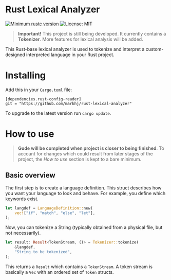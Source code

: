 # Rust Lexical Analyzer
[![Minimum rustc version](https://img.shields.io/badge/rustc-1.63+-lightgray.svg)](https://github.com/markhj/rust-config-reader)
![License: MIT](https://img.shields.io/badge/License-MIT-yellow.svg)

> **Important!**
> This project is still being developed. It currently contains a **Tokenizer**.
> More features for lexical analysis will be added.

This Rust-base lexical analyzer is used to tokenize and interpret a custom-designed interpreted language
in your Rust project. 


# Installing

Add this in your ``Cargo.toml`` file:

````
[dependencies.rust-config-reader]
git = "https://github.com/markhj/rust-lexical-analyzer"
````

To upgrade to the latest version run ``cargo update``.

# How to use
> **Gude will be completed when project is closer to being finished**.
> To account for changes which could result from later stages of the project,
> the _How to use_ section is kept to a bare minimum.

## Basic overview
The first step is to create a language definition. This struct describes how you want
your language to look and behave. For example, you define which keywords exist.

````rust
let langdef = LanguageDefinition::new(
    vec!["if", "match", "else", "let"],
);
````

Now, you can tokenize a String (typically obtained from a physical file, but not necessarily).

````rust
let result: Result<TokenStream, ()> = Tokenizer::tokenize(
    &langdef,
    "String to be tokenized",
);
````

This returns a ``Result`` which contains a ``TokenStream``. A token stream is basically a ``Vec`` with an ordered
set of ``Token`` structs.  
